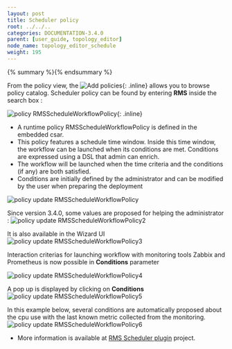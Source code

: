 ```yaml
---
layout: post
title: Scheduler policy
root: ../../..
categories: DOCUMENTATION-3.4.0
parent: [user_guide, topology_editor]
node_name: topology_editor_schedule
weight: 195
---
```


{% summary %}{% endsummary %}

  
From the policy view, the ![Add policies](../../images/3.4.0/user_guide/policy_btn.png){: .inline} allows you to browse policy catalog.
Scheduler policy can be found by entering **RMS** inside the search box : 

![policy RMSScheduleWorkflowPolicy](../../images/3.4.0/user_guide/policy_catalog_1.png){: .inline} 


- A runtime policy RMSScheduleWorkflowPolicy is defined in the embedded csar.
- This policy features a schedule time window. Inside this time window, the workflow can be launched when its conditions are met.
Conditions are expressed using a DSL that admin can enrich.
- The workflow will be launched when the time criteria and the conditions (if any) are both satisfied. 
- Conditions are initially defined by the administrator and can be modified by the user when preparing the deployment


![policy update RMSScheduleWorkflowPolicy](../../images/3.4.0/user_guide/policy_deploy_1.png) 

Since version 3.4.0, some values are proposed for helping the administrator :
![policy update RMSScheduleWorkflowPolicy2](../../images/3.4.0/user_guide/policy_deploy_2.png) 

It is also available in the Wizard UI
![policy update RMSScheduleWorkflowPolicy3](../../images/3.4.0/user_guide/policy_deploy_3.png) 

Interaction criterias for launching workflow with monitoring tools Zabbix and Prometheus is now possible in **Conditions** parameter

![policy update RMSScheduleWorkflowPolicy4](../../images/3.4.0/user_guide/policy_deploy_4.png) 

A pop up is displayed by clicking on **Conditions**
![policy update RMSScheduleWorkflowPolicy5](../../images/3.4.0/user_guide/policy_deploy_5.png) 


In this example below, several conditions are automatically proposed about the cpu use with the last known metric collected from the monitoring.
![policy update RMSScheduleWorkflowPolicy6](../../images/3.4.0/user_guide/policy_deploy_6.png) 



- More information is available at [RMS Scheduler plugin](https://github.com/alien4cloud/alien4cloud-rms-scheduler-plugin) project.



